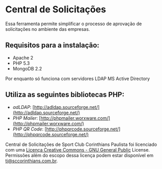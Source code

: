 Central de Solicitações
=======================

Essa ferramenta permite simplificar o processo de aprovação de solicitações no ambiente das empresas.

Requisitos para a instalação:
-----------------------------
- Apache 2
- PHP 5.3
- MongoDB 2.2

Por enquanto só funciona com servidores LDAP MS Active Directory

Utiliza as seguintes bibliotecas PHP:
-------------------------------------
- *adLDAP*: [http://adldap.sourceforge.net/](http://adldap.sourceforge.net/)
- *PHP Mailer*: [http://phpmailer.worxware.com/](http://phpmailer.worxware.com/)
- *PHP QR Code*: [http://phpqrcode.sourceforge.net/](http://phpqrcode.sourceforge.net/)


Central de Solicitações de Sport Club Corinthians Paulista foi licenciado com uma [Licença Creative Commons - GNU General Public](http://creativecommons.org/licenses/GPL/2.0/deed.pt) License.
Permissões além do escopo dessa licença podem estar disponível em ti@sccorinthians.com.br.



